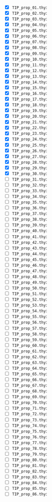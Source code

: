 - [X] `TIP_prop_01.thy`:
- [X] `TIP_prop_02.thy`:
- [X] `TIP_prop_03.thy`:
- [X] `TIP_prop_04.thy`:
- [X] `TIP_prop_05.thy`:
- [X] `TIP_prop_06.thy`:
- [X] `TIP_prop_07.thy`:
- [X] `TIP_prop_08.thy`:
- [X] `TIP_prop_09.thy`:
- [X] `TIP_prop_10.thy`:
- [X] `TIP_prop_11.thy`:
- [X] `TIP_prop_12.thy`:
- [X] `TIP_prop_13.thy`:
- [X] `TIP_prop_14.thy`:
- [X] `TIP_prop_15.thy`:
- [X] `TIP_prop_16.thy`:
- [X] `TIP_prop_17.thy`:
- [X] `TIP_prop_18.thy`:
- [X] `TIP_prop_19.thy`:
- [X] `TIP_prop_20.thy`:
- [X] `TIP_prop_21.thy`:
- [X] `TIP_prop_22.thy`:
- [X] `TIP_prop_23.thy`:
- [X] `TIP_prop_24.thy`:
- [X] `TIP_prop_25.thy`:
- [X] `TIP_prop_26.thy`:
- [X] `TIP_prop_27.thy`:
- [X] `TIP_prop_28.thy`:
- [X] `TIP_prop_29.thy`:
- [X] `TIP_prop_30.thy`:
- [ ] `TIP_prop_31.thy`:
- [ ] `TIP_prop_32.thy`:
- [ ] `TIP_prop_33.thy`:
- [ ] `TIP_prop_34.thy`:
- [ ] `TIP_prop_35.thy`:
- [ ] `TIP_prop_36.thy`:
- [ ] `TIP_prop_37.thy`:
- [ ] `TIP_prop_38.thy`:
- [ ] `TIP_prop_39.thy`:
- [ ] `TIP_prop_40.thy`:
- [ ] `TIP_prop_41.thy`:
- [ ] `TIP_prop_42.thy`:
- [ ] `TIP_prop_43.thy`:
- [ ] `TIP_prop_44.thy`:
- [ ] `TIP_prop_45.thy`:
- [ ] `TIP_prop_46.thy`:
- [ ] `TIP_prop_47.thy`:
- [ ] `TIP_prop_48.thy`:
- [ ] `TIP_prop_49.thy`:
- [ ] `TIP_prop_50.thy`:
- [ ] `TIP_prop_51.thy`:
- [ ] `TIP_prop_52.thy`:
- [ ] `TIP_prop_53.thy`:
- [ ] `TIP_prop_54.thy`:
- [ ] `TIP_prop_55.thy`:
- [ ] `TIP_prop_56.thy`:
- [ ] `TIP_prop_57.thy`:
- [ ] `TIP_prop_58.thy`:
- [ ] `TIP_prop_59.thy`:
- [ ] `TIP_prop_60.thy`:
- [ ] `TIP_prop_61.thy`:
- [ ] `TIP_prop_62.thy`:
- [ ] `TIP_prop_63.thy`:
- [ ] `TIP_prop_64.thy`:
- [ ] `TIP_prop_65.thy`:
- [ ] `TIP_prop_66.thy`:
- [ ] `TIP_prop_67.thy`:
- [ ] `TIP_prop_68.thy`:
- [ ] `TIP_prop_69.thy`:
- [ ] `TIP_prop_70.thy`:
- [ ] `TIP_prop_71.thy`:
- [ ] `TIP_prop_72.thy`:
- [ ] `TIP_prop_73.thy`:
- [ ] `TIP_prop_74.thy`:
- [ ] `TIP_prop_75.thy`:
- [ ] `TIP_prop_76.thy`:
- [ ] `TIP_prop_77.thy`:
- [ ] `TIP_prop_78.thy`:
- [ ] `TIP_prop_79.thy`:
- [ ] `TIP_prop_80.thy`:
- [ ] `TIP_prop_81.thy`:
- [ ] `TIP_prop_82.thy`:
- [ ] `TIP_prop_83.thy`:
- [ ] `TIP_prop_84.thy`:
- [ ] `TIP_prop_85.thy`:
- [ ] `TIP_prop_86.thy`:
